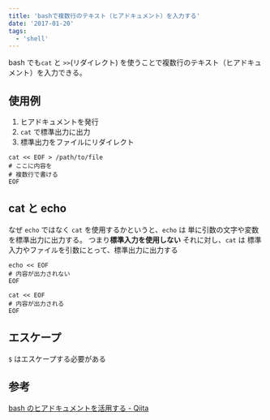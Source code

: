 ```yaml
---
title: 'bashで複数行のテキスト（ヒアドキュメント）を入力する'
date: '2017-01-20'
tags:
  - 'shell'
---
```


bash でも`cat` と `>>`(リダイレクト) を使うことで複数行のテキスト（ヒアドキュメント）を入力できる。

## 使用例

1. ヒアドキュメントを発行
2. `cat` で標準出力に出力
3. 標準出力をファイルにリダイレクト

```
cat << EOF > /path/to/file
# ここに内容を
# 複数行で書ける
EOF
```

## cat と echo

なぜ `echo` ではなく `cat` を使用するかというと、`echo` は 単に引数の文字や変数を標準出力に出力する。 つまり**標準入力を使用しない** それに対し、`cat` は 標準入力やファイルを引数にとって、標準出力に出力する

```
echo << EOF
# 内容が出力されない
EOF

cat << EOF
# 内容が出力される
EOF
```

## エスケープ

`$` はエスケープする必要がある

## 参考

[bash のヒアドキュメントを活用する - Qiita](https://qiita.com/take4s5i/items/e207cee4fb04385a9952)
